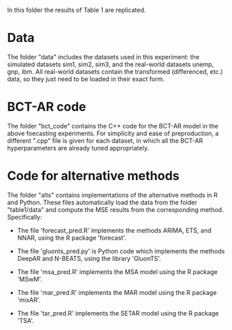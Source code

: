 In this folder the results of Table 1 are replicated.

# Data

The folder "data" includes the datasets used in this experiment: the simulated datasets sim1, sim2, sim3, and the real-world datasets unemp, gnp, ibm. All real-world datasets contain the transformed (differenced, etc.) data, so they just need to be loaded in their exact form.

# BCT-AR code

The folder "bct_code" contains the C++ code for the BCT-AR model in the above foecasting experiments. For simplicity and ease of preproduction, a different ".cpp" file is given for each dataset, in which all the BCT-AR hyperparameters are already tuned appropriately.  

# Code for alternative methods

The folder "alts" contains implementations of the alternative methods in R and Python. These files automatically load the data from the folder "table1/data" and compute the MSE results from the corresponding method. Specifically:

* The file 'forecast_pred.R' implements the methods ARIMA, ETS, and NNAR, using the R package 'forecast'.

* The file 'gluonts_pred.py' is Python code which implements the methods DeepAR and N-BEATS, using the library 'GluonTS'.

* The file 'msa_pred.R' implements the MSA model using the R package 'MSwM'.

* The file 'mar_pred.R' implements the MAR model using the R package 'mixAR'.

* The file 'tar_pred.R' implements the SETAR model using the R package 'TSA'.
